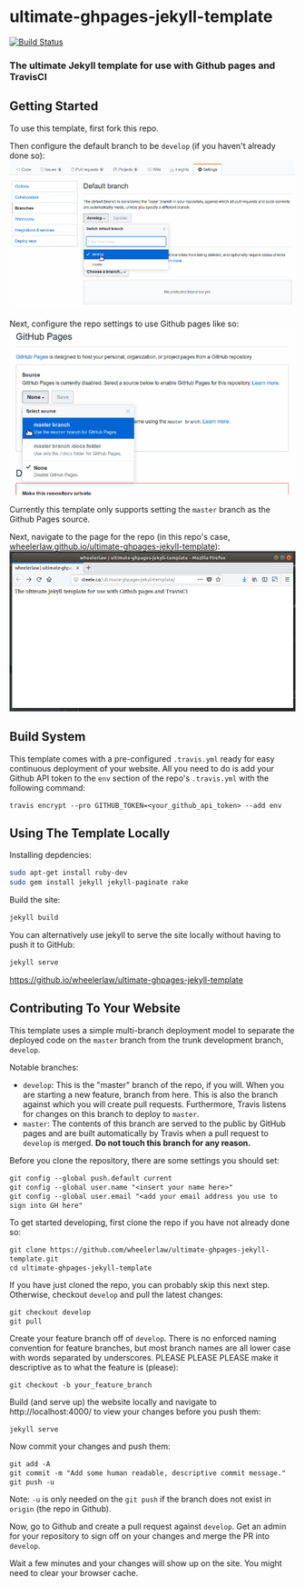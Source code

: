 # ultimate-ghpages-jekyll-template
[![Build Status](https://travis-ci.com/wheelerlaw/ultimate-ghpages-jekyll-template.svg?branch=develop)](https://travis-ci.com/wheelerlaw/ultimate-ghpages-jekyll-template)

### The ultimate Jekyll template for use with Github pages and TravisCI

## Getting Started

To use this template, first fork this repo. 

Then configure the default branch to be `develop` (if you haven't already done so):
![](local/default-branch.png)

Next, configure the repo settings to use Github pages like so:
![](local/gh-pages.png)

Currently this template only supports setting the `master` branch as the Github Pages source. 

Next, navigate to the page for the repo (in this repo's case, [wheelerlaw.github.io/ultimate-ghpages-jekyll-template](http://wheelerlaw.github.io/ultimate-ghpages-jekyll-template)):
![](local/result.png)

## Build System

This template comes with a pre-configured `.travis.yml` ready for easy continuous deployment of your website. All you need to do is add your Github API token to the `env` section of the repo's `.travis.yml` with the following command:

    travis encrypt --pro GITHUB_TOKEN=<your_github_api_token> --add env
    

## Using The Template Locally

Installing depdencies:
```sh
sudo apt-get install ruby-dev
sudo gem install jekyll jekyll-paginate rake
```

Build the site:
```sh
jekyll build
```

You can alternatively use jekyll to serve the site locally without having to push it to GitHub:
```sh
jekyll serve
```

https://github.io/wheelerlaw/ultimate-ghpages-jekyll-template

## Contributing To Your Website

This template uses a simple multi-branch deployment model to separate the deployed code on the `master` branch from the trunk development branch, `develop`. 

Notable branches:
 - `develop`: This is the "master" branch of the repo, if you will. When you are starting a new feature, branch from here. This is also the branch against which you will create pull requests. Furthermore, Travis listens for changes on this branch to deploy to `master`.
 - `master`: The contents of this branch are served to the public by GitHub pages and are built automatically by Travis when a pull request to `develop` is merged. **Do not touch this branch for any reason.** 


Before you clone the repository, there are some settings you should set:
```
git config --global push.default current
git config --global user.name "<insert your name here>"
git config --global user.email "<add your email address you use to sign into GH here"
```

To get started developing, first clone the repo if you have not already done so:
```
git clone https://github.com/wheelerlaw/ultimate-ghpages-jekyll-template.git
cd ultimate-ghpages-jekyll-template
```

If you have just cloned the repo, you can probably skip this next step. Otherwise, checkout `develop` and pull the latest changes:
```
git checkout develop
git pull
```

Create your feature branch off of `develop`. There is no enforced naming convention for feature branches, but most branch names are all lower case with words separated by underscores. PLEASE PLEASE PLEASE make it descriptive as to what the feature is (please):
```
git checkout -b your_feature_branch
```

Build (and serve up) the website locally and navigate to http://localhost:4000/ to view your changes before you push them:
```
jekyll serve
```

Now commit your changes and push them:
```
git add -A
git commit -m "Add some human readable, descriptive commit message."
git push -u 
```
Note: `-u` is only needed on the `git push` if the branch does not exist in `origin` (the repo in Github). 

Now, go to Github and create a pull request against `develop`. Get an admin for your repository to sign off on your changes and merge the PR into `develop`. 

Wait a few minutes and your changes will show up on the site. You might need to clear your browser cache. 

